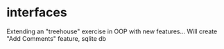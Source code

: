 # interfaces
Extending an "treehouse" exercise in OOP with new features... Will create "Add Comments" feature, sqlite db
